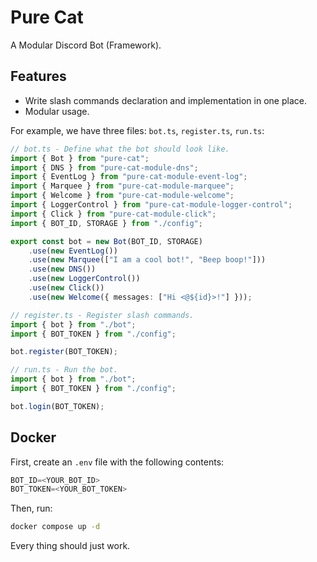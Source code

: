 # Pure Cat

A Modular Discord Bot (Framework).

## Features

- Write slash commands declaration and implementation in one place.
- Modular usage.

For example, we have three files: `bot.ts`, `register.ts`, `run.ts`:

```ts
// bot.ts - Define what the bot should look like.
import { Bot } from "pure-cat";
import { DNS } from "pure-cat-module-dns";
import { EventLog } from "pure-cat-module-event-log";
import { Marquee } from "pure-cat-module-marquee";
import { Welcome } from "pure-cat-module-welcome";
import { LoggerControl } from "pure-cat-module-logger-control";
import { Click } from "pure-cat-module-click";
import { BOT_ID, STORAGE } from "./config";

export const bot = new Bot(BOT_ID, STORAGE)
    .use(new EventLog())
    .use(new Marquee(["I am a cool bot!", "Beep boop!"]))
    .use(new DNS())
    .use(new LoggerControl())
    .use(new Click())
    .use(new Welcome({ messages: ["Hi <@${id}>!"] }));
```

```ts
// register.ts - Register slash commands.
import { bot } from "./bot";
import { BOT_TOKEN } from "./config";

bot.register(BOT_TOKEN);
```

```ts
// run.ts - Run the bot.
import { bot } from "./bot";
import { BOT_TOKEN } from "./config";

bot.login(BOT_TOKEN);
```

## Docker

First, create an `.env` file with the following contents:

```ts
BOT_ID=<YOUR_BOT_ID>
BOT_TOKEN=<YOUR_BOT_TOKEN>
```

Then, run:

```sh
docker compose up -d
```

Every thing should just work.
